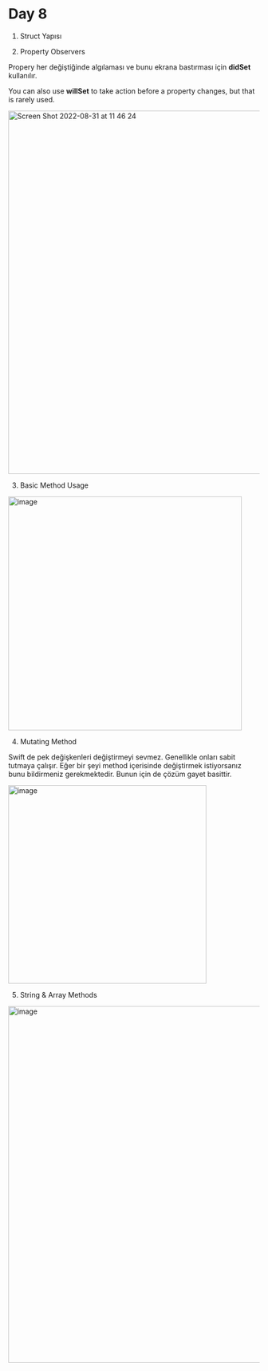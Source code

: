 # Day 8

1. Struct Yapısı

2. Property Observers

Propery her değiştiğinde algılaması ve bunu ekrana bastırması için **didSet** kullanılır.

You can also use **willSet** to take action before a property changes, but that is rarely used.

<img width="727" alt="Screen Shot 2022-08-31 at 11 46 24" src="https://user-images.githubusercontent.com/56068905/187637748-2b83fc76-7311-4b6a-b737-658c2bd8ac0d.png">

3. Basic Method Usage

<img width="468" alt="image" src="https://user-images.githubusercontent.com/56068905/187639070-87343403-3abe-4e3e-a872-99c15a6d346d.png">

4. Mutating Method

Swift de pek değişkenleri değiştirmeyi sevmez. Genellikle onları sabit tutmaya çalışır. Eğer bir şeyi method içerisinde değiştirmek istiyorsanız bunu bildirmeniz gerekmektedir. Bunun için de çözüm gayet basittir.

<img width="397" alt="image" src="https://user-images.githubusercontent.com/56068905/187639795-6af9dfba-d951-4c27-8de2-a6bd556607a2.png">

5. String & Array Methods 

<img width="714" alt="image" src="https://user-images.githubusercontent.com/56068905/187642427-4a160385-ad7d-4771-a7e8-bc56e99599e2.png">
